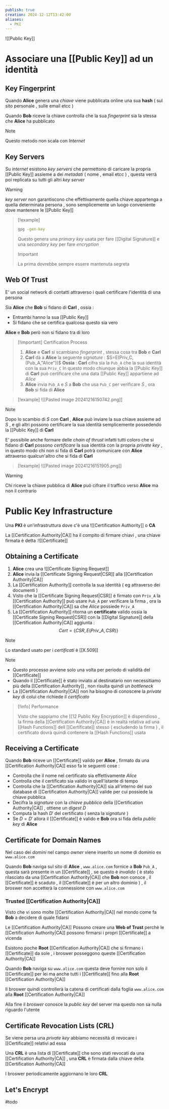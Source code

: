 ```yaml
---
publish: true
creation: 2024-12-12T13:42:00
aliases:
  - PKI
---
```

![[Public Key]]

# Associare una [[Public Key]] ad un identità 

## Key Fingerprint

Quando **Alice** genera una *chiave* viene pubblicata online una sua **hash** ( sul sito personale , sulle email etcc )

Quando **Bob** riceve la chiave controlla che la sua *fingerprint* sia la stessa che **Alice** ha pubblicato 

>[!note] 
>
>Questo metodo non scala con *Internet*

## Key Servers

Su *internet* esistono *key servers* che permettono di caricare la propria [[Public Key]] assieme a dei *metadati* ( nome , email etcc ) , questa verrà poi replicata su tutti gli altri *key server* 

>[!warning] 
>*key server* non garantiscono che effettivamente quella chiave appartenga a quella determinata persona , sono semplicemente un luogo conveniente dove mantenere le [[Public Key]] 

>[!example] 
>```bash
>gpg -gen-key
>```
>Questo genera una *primary key* usata per fare [[Digital Signature]] e una *secondary key* per fare *encryption* 
>
>>[!important] 
>>La prima dovrebbe sempre essere mantenuta segreta 
## Web Of Trust

E' un social network di contatti attraverso i quali certificare l'identità di una persona 
  
Sia **Alice** che **Bob** si fidano di **Carl** , ossia :
+ Entrambi hanno la sua [[Public Key]] 
+ Si fidano che se certifica qualcosa questo sia vero 

**Alice** e **Bob** però non si fidano tra di loro 

>[!important] Certification Process
>
>1. **Alice** e **Carl** si scambiano *fingerprint* , stessa cosa tra **Bob** e **Carl**
>2. **Carl** dà a **Alice** la seguente *signature* : $S=E(Priv_C,(Pub_A,"Alice"))$ 
>	**Ossia** : **Carl** cifra sia la `Pub_A` che la sua identità con la sua `Priv_C`
>	In questo modo chiunque abbia la [[Public Key]] di **Carl** può certificare che una data [[Public Key]] appartiene ad *Alice*
>3. **Alice** invia `Pub_A` e $S$ a **Bob** che usa `Pub_C` per verificare $S$ , ora **Bob** si fida di **Alice**

>[!example] 
>![[Pasted image 20241216150742.png]]

>[!note] 
>Dopo lo scambio di $S$ con **Carl** , **Alice** può inviare la sua chiave assieme ad $S$ , e gli altri possono certificare la sua identità semplicemente possedendo la [[Public Key]] di **Carl** 
>

E' possibile anche formare delle *chain of thrust* infatti tutti coloro che si fidano di **Carl** possono *certificare* la sua identità con la propria *private key* ,  in questo modo chi non si fida di **Carl** potrà comunicare con **Alice** attraverso qualcun'altro che si fida di **Carl**

>[!example] 
>![[Pasted image 20241216151905.png]]

>[!warning] 
>Chi riceve la chiave pubblica di **Alice** può cifrare il traffico verso **Alice** ma non il contrario
# Public Key Infrastructure

Una **PKI** è un'infrastruttura dove c'è una ![[Certification Authority]] o **CA**

La [[Certification Authority|CA]] ha il compito di firmare chiavi , una chiave firmata è detta :![[Certificate]]
## Obtaining a Certificate

1. **Alice** crea una ![[Certificate Signing Request]]
2. **Alice** invia la [[Certificate Signing Request|CSR]] alla [[Certification Authority|CA]] 
3. La [[Certification Authority]] controlla la sua identità ( eg attraverso dei documenti )
4. Visto che la [[Certificate Signing Request|CSR]] è firmato con `Priv_A` la [[Certification Authority]] può usare `Pub_A` per verificare la firma , ora la [[Certification Authority|CA]] sa che *Alice* possiede `Priv_A`
5. La [[Certification Authority]] ritorna un **certificato** valido ossia la [[Certificate Signing Request|CSR]] con la [[Digital Signature]] della [[Certification Authority|CA]] aggiunta :
$$Cert = \{CSR,E(Priv\_A, CSR)\}$$

>[!note] 
>Lo standard usato per i *certificati* è [[X.509]] 

>[!note] 
>+ Questo processo avviene solo una volta per periodo di validità del [[Certificate]]
>+ Quando il [[Certificate]] è stato inviato al destinatario non necessitiamo più della [[Certification Authority]] , non risulta quindi un *bottleneck* 
>+ La [[Certification Authority|CA]] non ha bisogno di conoscere la *private key* di colui che richiede il *certificato*

>[!info] Performance
>
>Visto che sappiamo che [[12 Public Key Encryption]] è dispendioso , la firma della [[Certification Authority|CA]] è in realtà relativa ad una [[Hash Functions]] dell [[Certificate]] stesso ( escludendo la firma ) , il certificato dovrà quindi contenere la [[Hash Functions]] usata 

## Receiving a Certificate

Quando **Bob** riceve un [[Certificate]] valido per **Alice** , firmato da una [[Certification Authority|CA]] esso fa le seguenti cose : 
+ Controlla che il nome nel certificato sia effettivamente *Alice* 
+ Controlla che il certificato sia valido in quell'istante di tempo 
+ Controlla che la [[Certification Authority|CA]] sia all'interno del suo database di [[Certification Authority|CA]] valide per cui possiede la chiave pubblica
+ Decifra la *signature* con la *chiave pubblica* della [[Certification Authority|CA]] , ottiene un *digest* $D$ 
+ Computa la hash $D'$ del certificato ( senza la *signature* ) 
+ Se $D=D'$ allora il [[Certificate]] è valido e **Bob** ora si fida della *public key* di **Alice** 

## Certificate for Domain Names

Nel caso dei *domini* nel campo *owner* viene inserito un nome di dominio ex `www.alice.com` 

Quando **Bob** naviga sul sito di **Alice** , `www.alice.com` fornice a **Bob** `Pub_A` , questa sarà presente in un [[Certificate]] , se questo è *invalido* ( è stato rilasciato da una [[Certification Authority|CA]] che **Bob** non conoce , il [[Certificate]] è scaduto , il [[Certificate]] è per un altro dominio ) , il broswer non accetterà la connessione con `www.alice.com`
### Trusted [[Certification Authority|CA]]

Visto che vi sono molte [[Certification Authority|CA]] nel mondo come fa **Bob** a decidere di quale fidarsi 

Le [[Certification Authority|CA]] Possono creare una **Web of Trust** perchè le [[Certification Authority|CA]] possono firmarsi i propri [[Certificate]] a vicenda

Esistono poche **Root** [[Certification Authority|CA]] che si firmano i [[Certificate]] da sole , i broswer posseggono queste [[Certification Authority|CA]] 

Quando **Bob** naviga su `www.alice.com` questa deve fornire non solo il [[Certificate]] per lei ma anche tutti i [[Certificate]] fino alla **Root** [[Certification Authority|CA]] 

Il broswer quindi controllerà la catena di certificati dalla foglia `www.alice.com` alla **Root** [[Certification Authority|CA]] 

Alla fine il *broswer* conosce la *public key* del server ma questo non sa nulla riguardo l'utente 

## Certificate Revocation Lists (CRL) 

Se viene persa una *private key* abbiamo necessità di revocare i [[Certificate]] relativi ad essa 

Una **CRL** è una lista di [[Certificate]] che sono stati revocati da una [[Certification Authority|CA]] , una **CRL** è firmata dalla chiave della [[Certification Authority|CA]] 

I broswer periodicamente aggiornano le loro **CRL** 

## Let's Encrypt

#todo 

